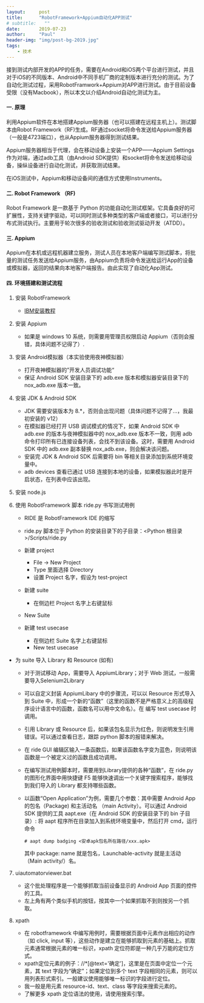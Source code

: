 ```yaml
---
layout:     post
title:      "RobotFramework+Appium自动化APP测试"
# subtitle:   ""
date:       2019-07-23
author:     "Paul"
header-img: "img/post-bg-2019.jpg"
tags:
    - 技术
---
```

接到测试内部开发的APP的任务，需要在Android和iOS两个平台进行测试，并且对于iOS的不同版本、Android中不同手机厂商的定制版本进行充分的测试。为了自动化测试过程，采用RobotFramwork+Appium对APP进行测试。由于目前设备受限（没有Macbook），所以本文以介绍Android自动化测试为主。

#### 一. 原理

利用Appium软件在本地搭建Appium服务器（也可以搭建在远程主机上）。测试脚本由Robot Framework（RF)生成。RF通过socket将命令发送给Appium服务器（一般是4723端口），也从Appium服务器得到测试结果。

Appium服务器相当于代理，会在移动设备上安装一个APP——Appium Settings作为对端，通过adb工具（由Android SDK提供）和socket将命令发送给移动设备，操纵设备进行自动化测试，并获取测试结果。

在iOS测试中，Appium和移动设备间的通信方式使用Instruments。

#### 二. Robot Framework （RF)

Robot Framework 是一款基于 Python 的功能自动化测试框架。它具备良好的可扩展性，支持关键字驱动，可以同时测试多种类型的客户端或者接口，可以进行分布式测试执行。主要用于轮次很多的验收测试和验收测试驱动开发（ATDD）。

#### 三. Appium

Appium在本机或远程机器建立服务，测试人员在本地客户端编写测试脚本，将批量的测试任务发送给Appium服务，由Appium负责将命令发送给运行App的设备或模拟器，返回的结果向本地客户端报告。由此实现了自动化App测试。

#### 四. 环境搭建和测试流程

1. 安装 RobotFramework
  
   - [IBM安装教程](https://www.ibm.com/developerworks/cn/opensource/os-cn-robot-framework/index.html)
   
2. 安装 Appium

   - 如果是 windows 10 系统，则需要用管理员权限启动 Appium（否则会报错，具体问题不记得了）.
   
3. 安装 Android模拟器（本实验使用夜神模拟器）
   - 打开夜神模拟器的”开发人员调试功能“
   - 保证 Android SDK 安装目录下的 adb.exe 版本和模拟器安装目录下的 nox_adb.exe 版本一致。
   
4. 安装 JDK & Android SDK

   - JDK 需要安装版本为 8.*，否则会出现问题（具体问题不记得了...，我最初安装的 v12）
   - 在模拟器已经打开 USB 调试模式的情况下，如果 Android SDK 中 adb.exe 的版本与夜神模拟器中的 nox_adb.exe 版本不一致，则用 adb 命令打印所有已连接设备列表，会找不到该设备。这时，需要用 Android SDK 中的 adb.exe 副本替换 nox_adb.exe，则会解决该问题。
   - 安装完 JDK & Android SDK 后需要将 bin 等相关目录添加到系统环境变量中。
   - adb devices 查看已通过 USB 连接到本地的设备，如果模拟器此时是开启状态，在列表中应该出现。
   
5. 安装 node.js

6. 使用 RobotFramework 脚本 ride.py 书写测试用例
  
   - RIDE 是 RobotFramework IDE 的缩写
   - ride.py 脚本位于 Python 的安装目录下的子目录：<Python 根目录>/Scripts/ride.py
   - 新建 project
   
      - File -> New Project
      - Type 里面选择 Directory
      - 设置 Project 名字，假设为 test-project
   - 新建 suite
   
      - 在侧边栏 Project 名字上右键鼠标
   - New Suite
   - 新建 test usecase
   
      - 在侧边栏 Suite 名字上右键鼠标
      - New test usecase
- 为 suite 导入 Library 和 Resource (如有)
  
   - 对于测试移动 App，需要导入 AppiumLibrary；对于 Web 测试，一般需要导入Selenium2Library
     
   - 可以自定义封装 AppiumLibary 中的步骤流，可以以 Resource 形式导入到 Suite 中，形成一个新的“函数”（这里的函数不是严格意义上的高级程序设计语言中的函数，函数名可以用中文命名）。在 编写 test usecase 时调用。
     
   - 引用 Library 或 Resource 后，如果该包名显示为红色，则说明发生引用错误。可以通过查看日志，跟踪 python 脚本的报错来解决。
     
   - 在 ride GUI 编辑区输入一条函数后，如果该函数名字变为蓝色，则说明该函数是一个被定义过的函数且成功调用。
   - 在编写测试用例脚本时，需要用到Library提供的各种“函数”，在 ride.py 的图形化界面中用快捷键 F5 能够快速调出一个关键字搜索程序，能够找到我们导入的 Library 都支持哪些函数。
   - 以函数“Open Application”为例，需要几个参数：其中需要 Android App 的包名（Package) 和主活动名 （main Activity）。可以通过 Android SDK 提供的工具 aapt.exe（在 Android SDK 的安装目录下的 bin 子目录）: 将 aapt 程序所在目录加入到系统环境变量中，然后打开 cmd，运行命令
    
      `# aapt dump badging <安卓apk包名所在路径/xxx.apk>`
    
       其中 package: name 就是包名，Launchable-activity 就是主活动（Main activity/）名。

7. uiautomatorviewer.bat
  
   - 这个批处理程序是一个能够抓取当前设备显示的 Android App 页面的控件的工具。
   - 左上角有两个类似手机的按钮，按其中一个如果抓取不到则按另一个抓取。
  
8. xpath

   - 在 robotframework 中编写用例时，需要根据页面中元素作出相应的动作（如 click, input 等），这些动作是建立在能够抓取到元素的基础上。抓取元素通常根据元素的唯一标识，xpath 定位符即是一种几乎万能的定位方式。
   - xpath定位元素的例子：//*[@text='确定']，这里是在页面中定位一个元素，其 text 字段为“确定”；如果定位到多个 text 字段相同的元素，则可以用列表形式索引。一般建议使用能够唯一标识的字段进行定位。
   - 我一般是用元素 resource-id、text、class 等字段来搜索元素的。
   - 了解更多 xpath 定位语法的使用，请使用搜索引擎。

